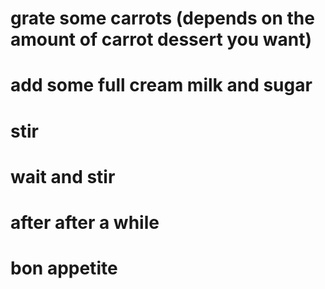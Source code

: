 # grate some carrots (depends on the amount of carrot dessert you want)
# add some full cream milk and sugar
# stir
# wait and stir
# after after a while
# bon appetite 
